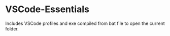 # VSCode-Essentials
 Includes VSCode profiles and exe compiled from bat file to open the current folder.
